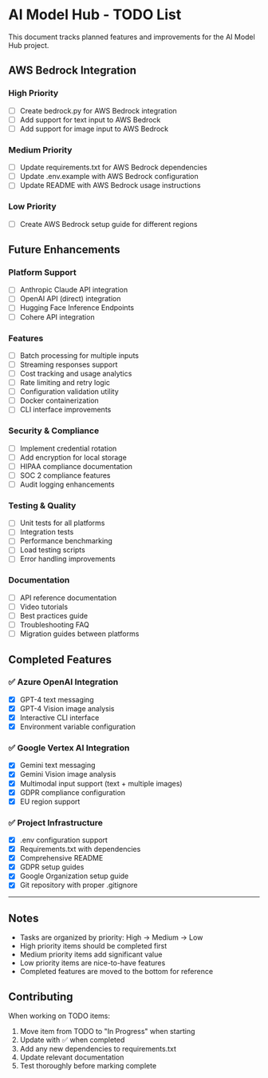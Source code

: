 # AI Model Hub - TODO List

This document tracks planned features and improvements for the AI Model Hub project.

## AWS Bedrock Integration

### High Priority
- [ ] Create bedrock.py for AWS Bedrock integration
- [ ] Add support for text input to AWS Bedrock
- [ ] Add support for image input to AWS Bedrock

### Medium Priority
- [ ] Update requirements.txt for AWS Bedrock dependencies
- [ ] Update .env.example with AWS Bedrock configuration
- [ ] Update README with AWS Bedrock usage instructions

### Low Priority
- [ ] Create AWS Bedrock setup guide for different regions

## Future Enhancements

### Platform Support
- [ ] Anthropic Claude API integration
- [ ] OpenAI API (direct) integration
- [ ] Hugging Face Inference Endpoints
- [ ] Cohere API integration

### Features
- [ ] Batch processing for multiple inputs
- [ ] Streaming responses support
- [ ] Cost tracking and usage analytics
- [ ] Rate limiting and retry logic
- [ ] Configuration validation utility
- [ ] Docker containerization
- [ ] CLI interface improvements

### Security & Compliance
- [ ] Implement credential rotation
- [ ] Add encryption for local storage
- [ ] HIPAA compliance documentation
- [ ] SOC 2 compliance features
- [ ] Audit logging enhancements

### Testing & Quality
- [ ] Unit tests for all platforms
- [ ] Integration tests
- [ ] Performance benchmarking
- [ ] Load testing scripts
- [ ] Error handling improvements

### Documentation
- [ ] API reference documentation
- [ ] Video tutorials
- [ ] Best practices guide
- [ ] Troubleshooting FAQ
- [ ] Migration guides between platforms

## Completed Features

### ✅ Azure OpenAI Integration
- [x] GPT-4 text messaging
- [x] GPT-4 Vision image analysis
- [x] Interactive CLI interface
- [x] Environment variable configuration

### ✅ Google Vertex AI Integration
- [x] Gemini text messaging
- [x] Gemini Vision image analysis
- [x] Multimodal input support (text + multiple images)
- [x] GDPR compliance configuration
- [x] EU region support

### ✅ Project Infrastructure
- [x] .env configuration support
- [x] Requirements.txt with dependencies
- [x] Comprehensive README
- [x] GDPR setup guides
- [x] Google Organization setup guide
- [x] Git repository with proper .gitignore

---

## Notes

- Tasks are organized by priority: High → Medium → Low
- High priority items should be completed first
- Medium priority items add significant value
- Low priority items are nice-to-have features
- Completed features are moved to the bottom for reference

## Contributing

When working on TODO items:
1. Move item from TODO to "In Progress" when starting
2. Update with ✅ when completed
3. Add any new dependencies to requirements.txt
4. Update relevant documentation
5. Test thoroughly before marking complete